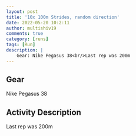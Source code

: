 ```yaml
---
layout: post
title: '10x 100m Strides, random direction'
date: 2022-05-20 10:2:11
author: multishiv19
comments: true
category: [runs]
tags: [Run]
description: |
    Gear: Nike Pegasus 38<br/>Last rep was 200m
---
```


## Gear
Nike Pegasus 38

## Activity Description
Last rep was 200m


<div width='100%' class='strava-embed-placeholder' data-embed-type='activity' data-embed-id='7175747399'></div>
<script src='https://strava-embeds.com/embed.js'></script>
